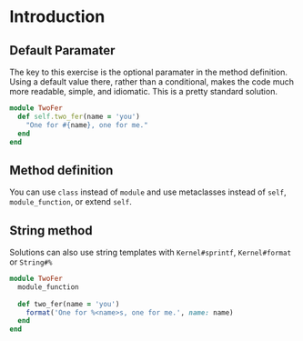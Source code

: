 # Introduction

## Default Paramater

The key to this exercise is the optional paramater in the method definition.
Using a default value there, rather than a conditional, makes the code much more readable, simple, and idiomatic.
This is a pretty standard solution.

```ruby
module TwoFer
  def self.two_fer(name = 'you')
    "One for #{name}, one for me."
  end
end
```

## Method definition

You can use `class` instead of `module` and use metaclasses instead of `self`, `module_function`, or extend `self`.

## String method

Solutions can also use string templates with `Kernel#sprintf`, `Kernel#format` or `String#%`

```ruby
module TwoFer
  module_function
​
  def two_fer(name = 'you')
    format('One for %<name>s, one for me.', name: name)
  end
end
```
